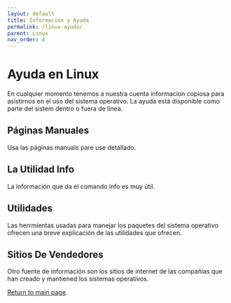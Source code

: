 ```yaml
---
layout: default
title: Información y Ayuda
permalink: /linux-ayuda/
parent: Linux
nav_order: 4
---
```


# Ayuda en Linux

En cualquier momento tenemos a nuestra cuenta informacíon copiosa para asistirnos en el uso del sistema operativo. La ayuda está disponible como parte del sistem dentro o fuera de linea.

## Páginas Manuales

Usa las páginas manuals pare use detallado.

## La Utilidad Info

La información que da el comando info es muy útil.

## Utilidades 

Las herrmientas usadas para manejar los paquetes del sistema operativo ofrecen una breve explicación de las utilidades que ofrecen.

## Sitios De Vendedores

Otro fuente de información son los sitios de internet de las compañías que han creado y mantiened los sistemas operativos.

[Return to main page]({{site.baseurl}}/).